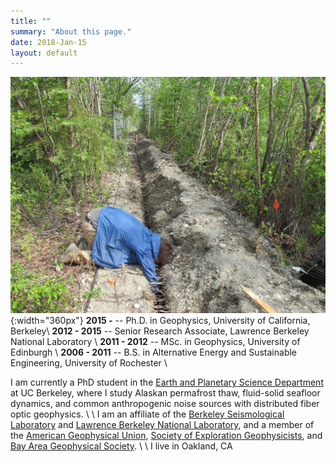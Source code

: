 ```yaml
---
title: ""
summary: "About this page."
date: 2018-Jan-15
layout: default
---
```

![Researcher Portrait](assets/images/fairbanks/nateTrench.JPG "nateTrench"){:width="360px"}
**2015 -**			-- Ph.D. in Geophysics, University of California, Berkeley\\
**2012 - 2015** -- Senior Research Associate, Lawrence Berkeley National Laboratory \\
**2011 - 2012** -- MSc. in Geophysics, University of Edinburgh \\
**2006 - 2011** -- B.S. in Alternative Energy and Sustainable Engineering, University of Rochester \\


I am currently a PhD student in the [Earth and Planetary Science Department](https://sites.agu.org/) at UC Berkeley, where I study Alaskan permafrost thaw, fluid-solid seafloor dynamics, and common anthropogenic noise sources with distributed fiber optic geophysics.
\\
\\
I am an affiliate of the [Berkeley Seismological Laboratory](https:http://seismo.berkeley.edu/) and [Lawrence Berkeley National Laboratory](http://www.lbl.gov/), and a member of the [American Geophysical Union](https://sites.agu.org/), [Society of Exploration Geophysicists](https://seg.org/), and [Bay Area Geophysical Society](http://bayareageophysicalsociety.org/).
\\
\\
I live in Oakland, CA
